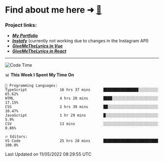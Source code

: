 # Find about me here ➜ [🧑](https://pauabella.dev)

### Project links:
- ***[My Portfolio](https://pauabella.dev)***
- ***[Instafy](https://instafy.me)*** (currently not working due to changes in the Instagram API)
- ***[GiveMeTheLyrics in Vue](https://lyrics.pauabella.dev)***
- ***[GiveMeTheLyrics in React](https://pauabella.dev/GiveMeTheLyrics)***

---
<!--START_SECTION:waka-->
![Code Time](http://img.shields.io/badge/Code%20Time-1%2C036%20hrs%2030%20mins-blue)

📊 **This Week I Spent My Time On** 

```text
💬 Programming Languages: 
TypeScript               16 hrs 37 mins      ████████████████░░░░░░░░░   65.62% 
HTML                     4 hrs 20 mins       ████░░░░░░░░░░░░░░░░░░░░░   17.15% 
CSS                      2 hrs 39 mins       ██░░░░░░░░░░░░░░░░░░░░░░░   10.47% 
JavaScript               1 hr 29 mins        █░░░░░░░░░░░░░░░░░░░░░░░░   5.9% 
CSV                      13 mins             ░░░░░░░░░░░░░░░░░░░░░░░░░   0.86%

🔥 Editors: 
VS Code                  25 hrs 20 mins      █████████████████████████   100.0%

```


 Last Updated on 11/05/2022 08:29:55 UTC
<!--END_SECTION:waka-->

